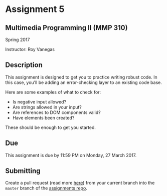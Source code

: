 # Assignment 5
## Multimedia Programming II (MMP 310)

Spring 2017

Instructor: Roy Vanegas

## Description
This assignment is designed to get you to practice writing robust code. In this case, you’ll be adding an error-checking layer to an existing code base.

Here are some examples of what to check for:

* Is negative input allowed?
* Are strings allowed in your input?
* Are references to DOM components valid?
* Have elements been created?

These should be enough to get you started.

## Due
This assignment is due by 11:59 PM on Monday, 27 March 2017.

## Submitting
Create a pull request (read more [here](https://help.github.com/articles/creating-a-pull-request-from-a-fork/)) from your current branch into the `master` branch of the [assignments repo](https://github.com/code-warrior/mmp310-assignments).
